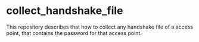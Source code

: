 # collect_handshake_file
This repository describes that how to collect any handshake file of a access point, that contains the password for that access point.
